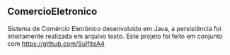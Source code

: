 ## ComercioEletronico
Sistema de Comércio Eletrônico desenvolvido em Java, a persistência foi inteiramente realizada em arquivo texto. Este projeto foi feito em conjunto com https://github.com/SulfiteA4
